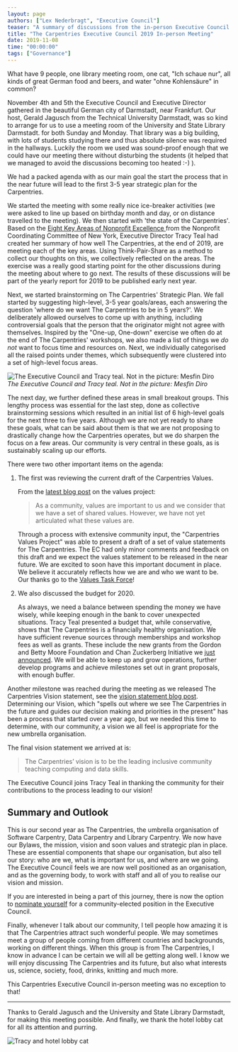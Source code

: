 ```yaml
---
layout: page
authors: ["Lex Nederbragt", "Executive Council"]
teaser: "A summary of discussions from the in-person Executive Council meeting and the way forward"
title: "The Carpentries Executive Council 2019 In-person Meeting"
date: 2019-11-08
time: "00:00:00"
tags: ["Governance"]
---
```


What have 9 people, one library meeting room, one cat, "Ich schaue nur",
all kinds of great German food and beers, and water "ohne Kohlensäure"
in common?

November 4th and 5th the Executive Council and Executive Director
gathered in the beautiful German city of Darmstadt, near Frankfurt.
Our host, Gerald Jagusch from the
Technical University Darmstadt, was so kind to arrange for
us to use a meeting room of the University and State Library Darmstadt.
for both Sunday and Monday. That library was a big building, with lots
of students studying there and thus absolute silence was
required in the hallways.
Luckily the room we used was sound-proof enough that we could have our meeting
there without disturbing the students (it helped that we managed to avoid the
discussions becoming too heated :-) ).

We had a packed agenda with as our main goal the start the process that
in the near future will lead to the first 3-5 year
strategic plan for the Carpentries.

We started the meeting with some really nice ice-breaker activities
(we were asked to line up based on birthday month and day,
or on distance travelled to the meeting).
We then started with 'the state of the Carpentries'. Based on the [Eight Key Areas of Nonprofit Excellence
](https://d2oc0ihd6a5bt.cloudfront.net/wp-content/uploads/sites/1482/2016/01/8-Key-Areas-of-Nonprofit-Excellence-2016-FINAL-3.2016.pdf)
from the Nonprofit Coordinating Committee of New York,
Executive Director Tracy Teal had created her summary of how well The Carpentries,
at the end of 2019, are meeting each of the key areas.
Using Think-Pair-Share as a method to
collect our thoughts on this, we collectively reflected on the areas.
The exercise was a really good starting point for the other discussions
during the meeting about where to go next.
The results of these discussions will be part of the yearly report for 2019
to be published early next year.

Next, we started brainstorming on The Carpentries' Strategic Plan.
We fall started by suggesting high-level, 3-5 year goals/areas,
each answering the question 'where do we want
The Carpentries to be in 5 years?'.
We deliberately allowed ourselves to come up with anything,
including controversial goals that the person that the originator
might not agree with themselves.
Inspired by the "One-up, One-down" exercise we often do at the end of The Carpentries'
workshops, we also made a list of things we *do not* want to focus time and
resources on. Next, we individually categorised all the raised points
under themes, which subsequently were clustered into a set of
high-level focus areas.

![The Executive Council and Tracy teal. Not in the picture: Mesfin Diro](/blog/2019/11/executive-council-2019.png)
<br/>_The Executive Council and Tracy teal. Not in the picture: Mesfin Diro_

The next day, we further defined these areas in small breakout groups.
This lengthy process was essential for the last step, done as collective
brainstorming sessions which resulted in an initial
list of 6 high-level goals for the next three to five years.
Although we are not yet ready to share these goals, what can be said about them
is that we are not proposing to drastically change how the Carpentries operates,
but we do sharpen the focus on a few areas. Our community is very central in
these goals, as is sustainably scaling up our efforts.

There were two other important items on the agenda:

1. The first was reviewing the current draft of the Carpentries Values. 

    From the [latest blog post](https://carpentries.org/blog/2019/09/carpentries-values-update-and-question-three/) on the values project:

    > As a community, values are important to us and we consider that we have a set of shared values. However, we have not yet articulated what these values are.

    Through a process with extensive community input,
    the "Carpentries Values Project" was able to present a
    draft of a set of value statements for The Carpentries.
    The EC had only minor comments and feedback on this draft
    and we expect the values statement to be released in the near future.
    We are excited to soon have this important document in place.
    We believe it accurately reflects how we are and who we want to be.
    Our thanks go to the [Values Task Force](https://github.com/carpentries/task-forces/blob/master/2019/articulating-the-carpentries-values/2019-07-carpentries-values-charter.md)!

1. We also discussed the budget for 2020.

    As always, we need a balance between spending the money we have wisely,
    while keeping enough in the bank to cover unexpected situations.
    Tracy Teal presented a budget that, while conservative,
    shows that The Carpentries is a financially healthy organisation.
    We have sufficient revenue sources through memberships and workshop fees
    as well as grants. These include the new grants from the Gordon and Betty Moore Foundation and Chan Zuckerberg Initiative we [just announced](https://carpentries.org/blog/2019/11/czi-moore-grant/).
    We will be able to keep up and grow operations,
    further develop programs and achieve milestones set out in grant proposals,
    with enough buffer.

Another milestone was reached during the meeting as we released
The Carpentries Vision statement, see the [vision statement blog post](https://carpentries.org/blog/2019/11/carpentries-vision/). Determining our Vision, which
"spells out where we see The Carpentries in the future
and guides our decision making and priorities in the present" has been
a process that started over a year ago, but we needed this time to
determine, with our community, a vision we all feel is appropriate
for the new umbrella organisation.

The final vision statement we arrived at is:

> The Carpentries’ vision is to be the leading inclusive community teaching
> computing and data skills.

The Executive Council joins Tracy Teal
in thanking the community for their contributions to the process
leading to our vision!

## Summary and Outlook

This is our second year as The Carpentries,
the umbrella organisation of Software Carpentry,
Data Carpentry and Library Carpentry.
We now have our Bylaws, the mission, vision and soon values and strategic plan
in place.
These are essential components that shape our organisation, but also
tell our story: who are we, what is important for us, and where are we going.
The Executive Council feels we are now well positioned as an organisation,
and as the governing body, to work with staff and all of you
to realise our vision and mission.

If you are interested in being a part of this journey, there is now the option
to [nominate yourself](https://carpentries.org/blog/2019/10/executive-council-elections-2019/)
for a community-elected position in the Executive Council.

Finally, whenever I talk about our community, I tell people how amazing it
is that The Carpentries attract such wonderful people.
We may sometimes meet a group of people
coming from different countries and backgrounds, working on different things.
When this group is from The Carpentries, I know in advance I can be certain
we will all be getting along well. I know we will
enjoy discussing The Carpentries and its future,
but also what interests us, science, society, food, drinks, knitting
and much more.

This Carpentries Executive Council in-person meeting
was no exception to that!

---

Thanks to Gerald Jagusch and the University and State Library Darmstadt,
for making this meeting possible. And finally, we thank the hotel lobby cat
for all its attention and purring.

![Tracy and hotel lobby cat](/blog/2019/11/tracy-and-cat.png)
